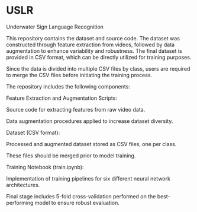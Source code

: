 # USLR
Underwater Sign Language Recognition

This repository contains the dataset and source code. The dataset was constructed through feature extraction from videos, followed by data augmentation to enhance variability and robustness. The final dataset is provided in CSV format, which can be directly utilized for training purposes.

Since the data is divided into multiple CSV files by class, users are required to merge the CSV files before initiating the training process.

The repository includes the following components:

Feature Extraction and Augmentation Scripts:

Source code for extracting features from raw video data.

Data augmentation procedures applied to increase dataset diversity.

Dataset (CSV format):

Processed and augmented dataset stored as CSV files, one per class.

These files should be merged prior to model training.

Training Notebook (train.ipynb):

Implementation of training pipelines for six different neural network architectures.

Final stage includes 5-fold cross-validation performed on the best-performing model to ensure robust evaluation.
